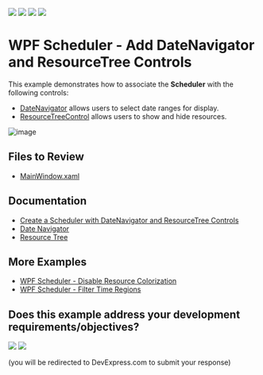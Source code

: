 <!-- default badges list -->
![](https://img.shields.io/endpoint?url=https://codecentral.devexpress.com/api/v1/VersionRange/128656151/24.2.1%2B)
[![](https://img.shields.io/badge/Open_in_DevExpress_Support_Center-FF7200?style=flat-square&logo=DevExpress&logoColor=white)](https://supportcenter.devexpress.com/ticket/details/T544898)
[![](https://img.shields.io/badge/📖_How_to_use_DevExpress_Examples-e9f6fc?style=flat-square)](https://docs.devexpress.com/GeneralInformation/403183)
[![](https://img.shields.io/badge/💬_Leave_Feedback-feecdd?style=flat-square)](#does-this-example-address-your-development-requirementsobjectives)
<!-- default badges end -->

# WPF Scheduler - Add DateNavigator and ResourceTree Controls

This example demonstrates how to associate the **Scheduler** with the following controls:
* [DateNavigator](https://docs.devexpress.com/WPF/DevExpress.Xpf.Editors.DateNavigator.DateNavigator) allows users to select date ranges for display.
* [ResourceTreeControl](https://docs.devexpress.com/WPF/DevExpress.Xpf.Scheduling.ResourceTreeControl) allows users to show and hide resources.

![image](https://github.com/DevExpress-Examples/how-to-use-scheduler-with-datenavigator-t544898/assets/65009440/4355d299-fd0f-41d8-9ad4-833ec90788cc)

## Files to Review

* [MainWindow.xaml](./CS/DXSample/MainWindow.xaml)

## Documentation

* [Create a Scheduler with DateNavigator and ResourceTree Controls](https://docs.devexpress.com/WPF/118066/controls-and-libraries/scheduler/examples/how-to-create-the-scheduler-with-the-datenavigator)
* [Date Navigator](https://docs.devexpress.com/WPF/401550/controls-and-libraries/scheduler/visual-elements/date-navigator)
* [Resource Tree](https://docs.devexpress.com/WPF/400491/controls-and-libraries/scheduler/visual-elements/resource-tree)

## More Examples

* [WPF Scheduler - Disable Resource Colorization](https://github.com/DevExpress-Examples/wpf-scheduler-disable-resource-colorization)
* [WPF Scheduler - Filter Time Regions](https://github.com/DevExpress-Examples/wpf-scheduler-filter-time-regions)
<!-- feedback -->
## Does this example address your development requirements/objectives?

[<img src="https://www.devexpress.com/support/examples/i/yes-button.svg"/>](https://www.devexpress.com/support/examples/survey.xml?utm_source=github&utm_campaign=wpf-scheduler-add-datenavigator-and-resourcetree-controls&~~~was_helpful=yes) [<img src="https://www.devexpress.com/support/examples/i/no-button.svg"/>](https://www.devexpress.com/support/examples/survey.xml?utm_source=github&utm_campaign=wpf-scheduler-add-datenavigator-and-resourcetree-controls&~~~was_helpful=no)

(you will be redirected to DevExpress.com to submit your response)
<!-- feedback end -->
